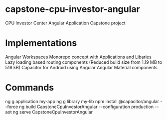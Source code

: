 # capstone-cpu-investor-angular
CPU Investor Center Angular Application Capstone project

# Implementations
Angular Workspaces Monorepo concept with Applications and Libaries
Lazy loading based routing components (Reduced build size from 1.19 MB to 518 kB)
Capacitor for Android using Angular
Angular Material components

# Commands
ng g application my-app
ng g library my-lib
npm install @capacitor/angular --force
ng build CapstoneCpuInvestorAngular --configuration production --aot
ng serve CapstoneCpuInvestorAngular